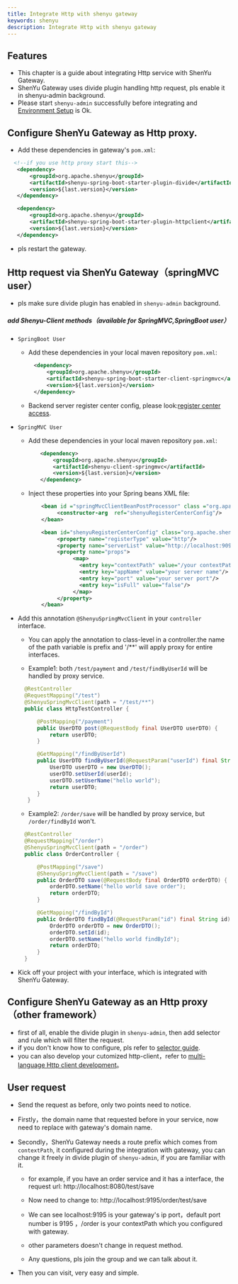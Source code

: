 ```yaml
---
title: Integrate Http with shenyu gateway
keywords: shenyu
description: Integrate Http with shenyu gateway
---
```


## Features

* This chapter is a guide about integrating Http service with ShenYu Gateway.
* ShenYu Gateway uses divide plugin handling http request, pls enable it in shenyu-admin background.
* Please start `shenyu-admin` successfully before integrating and [Environment Setup](../shenyu-set-up) is Ok.

## Configure ShenYu Gateway as Http proxy.

* Add these dependencies in gateway's `pom.xml`:

```xml
  <!--if you use http proxy start this-->
   <dependency>
       <groupId>org.apache.shenyu</groupId>
       <artifactId>shenyu-spring-boot-starter-plugin-divide</artifactId>
       <version>${last.version}</version>
   </dependency>

   <dependency>
       <groupId>org.apache.shenyu</groupId>
       <artifactId>shenyu-spring-boot-starter-plugin-httpclient</artifactId>
       <version>${last.version}</version>
   </dependency>
```

* pls restart the gateway.

## Http request via ShenYu Gateway（springMVC user）

* pls make sure divide plugin has enabled in `shenyu-admin` background.

##### add Shenyu-Client methods（available for SpringMVC,SpringBoot user）

* `SpringBoot User`

   * Add these dependencies in your local maven repository `pom.xml`:

    ```xml
         <dependency>
             <groupId>org.apache.shenyu</groupId>
             <artifactId>shenyu-spring-boot-starter-client-springmvc</artifactId>
             <version>${last.version}</version>
         </dependency>
    ```

   * Backend server register center config, please look:[register center access](../register-center-access).

* `SpringMVC User`

   * Add these dependencies in your local maven repository `pom.xml`:

    ```xml
           <dependency>
               <groupId>org.apache.shenyu</groupId>
               <artifactId>shenyu-client-springmvc</artifactId>
               <version>${last.version}</version>
           </dependency>
    ```
  * Inject these properties into your Spring beans XML file:

    ```xml
        <bean id ="springMvcClientBeanPostProcessor" class ="org.apache.shenyu.client.springmvc.init.SpringMvcClientBeanPostProcessor">
             <constructor-arg  ref="shenyuRegisterCenterConfig"/>
        </bean>

        <bean id="shenyuRegisterCenterConfig" class="org.apache.shenyu.register.common.config.ShenyuRegisterCenterConfig;">
             <property name="registerType" value="http"/>
             <property name="serverList" value="http://localhost:9095"/>
             <property name="props">
                  <map>
                    <entry key="contextPath" value="/your contextPath"/>
                    <entry key="appName" value="your server name"/>
                    <entry key="port" value="your server port"/>
                    <entry key="isFull" value="false"/>
                  </map>
             </property>
        </bean>
    ```

* Add this annotation `@ShenyuSpringMvcClient` in your `controller` interface.

   * You can apply the annotation to class-level in a controller.the name of the path variable is prefix and '/**' will apply proxy for entire interfaces.

   * Example1: both `/test/payment` and `/test/findByUserId` will be handled by proxy service.

    ```java
      @RestController
      @RequestMapping("/test")
      @ShenyuSpringMvcClient(path = "/test/**")
      public class HttpTestController {

          @PostMapping("/payment")
          public UserDTO post(@RequestBody final UserDTO userDTO) {
              return userDTO;
          }

          @GetMapping("/findByUserId")
          public UserDTO findByUserId(@RequestParam("userId") final String userId) {
              UserDTO userDTO = new UserDTO();
              userDTO.setUserId(userId);
              userDTO.setUserName("hello world");
              return userDTO;
          }
       }
    ```
   * Example2: `/order/save` will be handled by proxy service, but `/order/findById` won't.

    ```java
      @RestController
      @RequestMapping("/order")
      @ShenyuSpringMvcClient(path = "/order")
      public class OrderController {

          @PostMapping("/save")
          @ShenyuSpringMvcClient(path = "/save")
          public OrderDTO save(@RequestBody final OrderDTO orderDTO) {
              orderDTO.setName("hello world save order");
              return orderDTO;
          }

          @GetMapping("/findById")
          public OrderDTO findById(@RequestParam("id") final String id) {
              OrderDTO orderDTO = new OrderDTO();
              orderDTO.setId(id);
              orderDTO.setName("hello world findById");
              return orderDTO;
          }
      }
    ```

* Kick off your project with your interface, which is integrated with ShenYu Gateway.

## Configure ShenYu Gateway as an Http proxy（other framework）

* first of all, enable the divide plugin in `shenyu-admin`, then add selector and rule which will filter the request.
* if you don't know how to configure, pls refer to [selector guide](../selector-and-rule).
* you can also develop your cutomized http-client，refer to [multi-language Http client development](../developer-shenyu-client)。

## User request

* Send the request as before, only two points need to notice.
* Firstly，the domain name that requested before in your service, now need to replace with gateway's domain name.
* Secondly，ShenYu Gateway needs a route prefix which comes from `contextPath`, it configured during the integration with gateway, you can change it freely in divide plugin of `shenyu-admin`, if you are familiar with it.
    * for example, if you have an order service and it has a interface, the request url: http://localhost:8080/test/save

    * Now need to change to:  http://localhost:9195/order/test/save

    * We can see localhost:9195 is your gateway's ip port，default port number is 9195 ，/order is your contextPath which you configured with gateway.

    * other parameters doesn't change in request method.

    * Any questions, pls join the group and we can talk about it.

* Then you can visit, very easy and simple.
